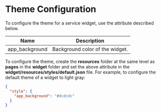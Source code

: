 # Theme Configuration


To configure the theme for a service widget, use the attribute described below.

|      Name         |             Description                |
| ------------------  |  -----------------------------  |
|   app_background    |        Background color of the widget.       |


To configure the theme, create the **resources** folder at the same level as **pages** in the **widget** folder and set the above attribute in the **widget/resources/styles/default.json** file. For example, to configure the default theme of a widget to light gray:

```json
{
  "style": {
    "app_background": "#dcdcdc"
  }
}
```
